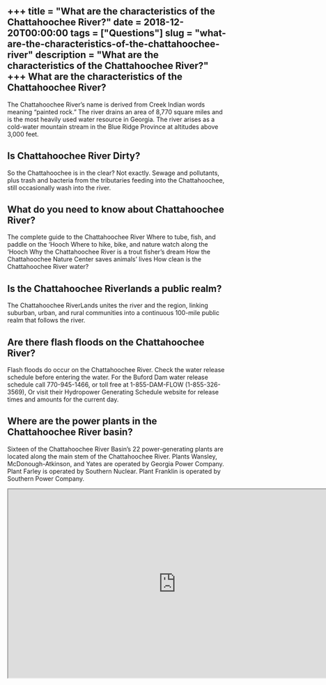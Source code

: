 +++
title = "What are the characteristics of the Chattahoochee River?"
date = 2018-12-20T00:00:00
tags = ["Questions"]
slug = "what-are-the-characteristics-of-the-chattahoochee-river"
description = "What are the characteristics of the Chattahoochee River?"
+++
What are the characteristics of the Chattahoochee River?
--------------------------------------------------------

The Chattahoochee River’s name is derived from Creek Indian words meaning “painted rock.” The river drains an area of 8,770 square miles and is the most heavily used water resource in Georgia. The river arises as a cold-water mountain stream in the Blue Ridge Province at altitudes above 3,000 feet.

Is Chattahoochee River Dirty?
-----------------------------

So the Chattahoochee is in the clear? Not exactly. Sewage and pollutants, plus trash and bacteria from the tributaries feeding into the Chattahoochee, still occasionally wash into the river.

What do you need to know about Chattahoochee River?
---------------------------------------------------

The complete guide to the Chattahoochee River Where to tube, fish, and paddle on the ‘Hooch Where to hike, bike, and nature watch along the ‘Hooch Why the Chattahoochee River is a trout fisher’s dream How the Chattahoochee Nature Center saves animals’ lives How clean is the Chattahoochee River water?

Is the Chattahoochee Riverlands a public realm?
-----------------------------------------------

The Chattahoochee RiverLands unites the river and the region, linking suburban, urban, and rural communities into a continuous 100-mile public realm that follows the river.

Are there flash floods on the Chattahoochee River?
--------------------------------------------------

Flash floods do occur on the Chattahoochee River. Check the water release schedule before entering the water. For the Buford Dam water release schedule call 770-945-1466, or toll free at 1-855-DAM-FLOW (1-855-326-3569), Or visit their Hydropower Generating Schedule website for release times and amounts for the current day.

Where are the power plants in the Chattahoochee River basin?
------------------------------------------------------------

Sixteen of the Chattahoochee River Basin’s 22 power-generating plants are located along the main stem of the Chattahoochee River. Plants Wansley, McDonough-Atkinson, and Yates are operated by Georgia Power Company. Plant Farley is operated by Southern Nuclear. Plant Franklin is operated by Southern Power Company.

<iframe allow="accelerometer; autoplay; clipboard-write; encrypted-media; gyroscope; picture-in-picture" allowfullscreen="" class="__youtube_prefs__  epyt-is-override  no-lazyload" data-no-lazy="1" data-origheight="433" data-origwidth="770" data-skipgform_ajax_framebjll="" height="433" id="_ytid_10037" loading="lazy" src="https://www.youtube.com/embed/1m6PGsWiFHw?enablejsapi=1&autoplay=0&cc_load_policy=0&cc_lang_pref=&iv_load_policy=1&loop=0&modestbranding=0&rel=1&fs=1&playsinline=0&autohide=2&theme=dark&color=red&controls=1&" title="YouTube player" width="770"></iframe>